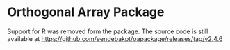 Orthogonal Array Package
========================

Support for R was removed form the package. The source code is still available at https://github.com/eendebakpt/oapackage/releases/tag/v2.4.6

